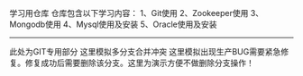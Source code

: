 学习用仓库
仓库包含以下学习内容：
1、Git使用
2、Zookeeper使用
3、Mongodb使用
4、Mysql使用及安装
5、Oracle使用及安装

--------------------------
此处为GIT专用部分
这里模拟多分支合并冲突
这里模拟出现生产BUG需要紧急修复。修复成功后需要删除该分支。这里为演示方便不做删除分支操作！